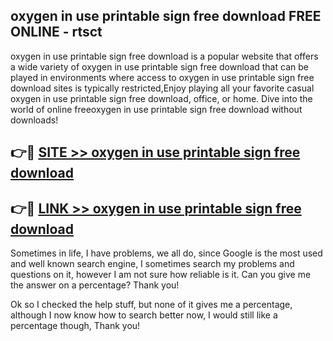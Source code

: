 ## oxygen in use printable sign free download FREE ONLINE - rtsct

oxygen in use printable sign free download is a popular website that offers a wide variety of oxygen in use printable sign free download that can be played in environments where access to oxygen in use printable sign free download sites is typically restricted,Enjoy playing all your favorite casual oxygen in use printable sign free download, office, or home. Dive into the world of online freeoxygen in use printable sign free download without downloads!

## 👉🔴 [SITE >> oxygen in use printable sign free download](http://news.freeplayer.one?title=oxygen_in_use_printable_sign_free_download&ref=FRRE)

## 👉🔴 [LINK >> oxygen in use printable sign free download](http://news.freeplayer.one?title=oxygen_in_use_printable_sign_free_download&ref=FREE)

Sometimes in life, I have problems, we all do, since Google is the most used and well known search engine, I sometimes search my problems and questions on it, however I am not sure how reliable is it. Can you give me the answer on a percentage? Thank you!

Ok so I checked the help stuff, but none of it gives me a percentage, although I now know how to search better now, I would still like a percentage though, Thank you!